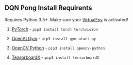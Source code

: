 ## DQN Pong Install Requirents

Requires Python 3.5+. Make sure your [VirtualEnv](https://realpython.com/python-virtual-environments-a-primer/) is activated!

1) [PyTorch](https://pytorch.org/get-started/locally/) - `pip3 install torch torchvision`

2) [OpenAI Gym](https://gym.openai.com/docs/#installation) - `pip3 install gym atari-py`

3) [OpenCV Python](https://pypi.org/project/opencv-python/) - `pip3 install opencv-python`

4) [TensorboardX](https://pypi.org/project/tensorboardX/) - `pip3 install tensorboardX`
